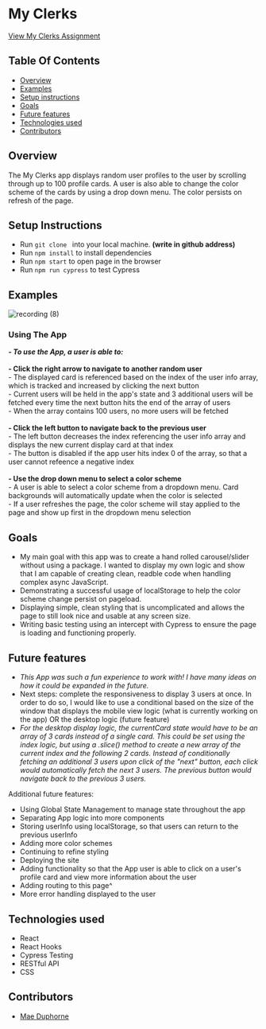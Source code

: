 # My Clerks

[View My Clerks Assignment](https://www.notion.so/Clerk-frontend-assignment-61192c152234454eadd5384d21e63df5)

## Table Of Contents
+ [Overview](#overview)
+ [Examples](#examples)
+ [Setup instructions](#setup-instructions)
+ [Goals](#goals)
+ [Future features](#future-features)
+ [Technologies used](#technologies-used)
+ [Contributors](#contributors)

## Overview
The My Clerks app displays random user profiles to the user by scrolling through up to 100 profile cards. A user is also able to change the color scheme of the cards by using a drop down menu. The color persists on refresh of the page.

## Setup Instructions
  + Run `git clone ` into your local machine. **(write in github address)**
  + Run `npm install` to install dependencies 
  + Run `npm start` to open page in the browser
  + Run `npm run cypress` to test Cypress
  
## Examples
![recording (8)](https://user-images.githubusercontent.com/63213406/142920511-4b419cd5-e07c-4944-898e-32a03653130a.gif)

### Using The App
  _**- To use the App, a user is able to:**_
  <br><br>
  **- Click the right arrow to navigate to another random user**
  <br>
    - The displayed card is referenced based on the index of the user info array, which is tracked and increased by clicking the next button
  <br>
    - Current users will be held in the app's state and 3 additional users will be fetched every time the next button hits the end of the array of users
   <br>
    - When the array contains 100 users, no more users will be fetched
   <br><br>
  **- Click the left button to navigate back to the previous user**
   <br>
    - The left button decreases the index referencing the user info array and displays the new current display card at that index
   <br>
    - The button is disabled if the app user hits index 0 of the array, so that a user cannot refeence a negative index
  <br><br>
  **- Use the drop down menu to select a color scheme**
  <br>
    - A user is able to select a color scheme from a dropdown menu. Card backgrounds will automatically update when the color is selected
  <br>
    - If a user refreshes the page, the color scheme will stay applied to the page and show up first in the dropdown menu selection

## Goals
  - My main goal with this app was to create a hand rolled carousel/slider without using a package. I wanted to display my own logic and show that I am capable of creating clean, readble code when handling complex async JavaScript.
  - Demonstrating a successful usage of localStorage to help the color scheme change persist on pageload.
  - Displaying simple, clean styling that is uncomplicated and allows the page to still look nice and usable at any screen size.
  - Writing basic testing using an intercept with Cypress to ensure the page is loading and functioning properly.

## Future features
  - _This App was such a fun experience to work with! I have many ideas on how it could be expanded in the future._
  - Next steps: complete the responsiveness to display 3 users at once. In order to do so, I would like to use a conditional based on the size of the window that displays the mobile view logic (what is currently working on the app) OR the desktop logic (future feature)
  - _For the desktop display logic, the currentCard state would have to be an array of 3 cards instead of a single card. This could be set using the index logic, but using a .slice() method to create a new array of the current index and the following 2 cards. Instead of conditionally fetching an additional 3 users upon click of the "next" button, each click would automatically fetch the next 3 users. The previous button would navigate back to the previous 3 users._
   
   Additional future features:
   - Using Global State Management to manage state throughout the app
   - Separating App logic into more components
   - Storing userInfo using localStorage, so that users can return to the previous userInfo
   - Adding more color schemes
   - Continuing to refine styling
   - Deploying the site
   - Adding functionality so that the App user is able to click on a user's profile card and view more information about the user
   - Adding routing to this page^
   - More error handling displayed to the user
    

## Technologies used
  - React
  - React Hooks
  - Cypress Testing
  - RESTful API
  - CSS
  
## Contributors
  + [Mae Duphorne](https://github.com/maeduphorne)

